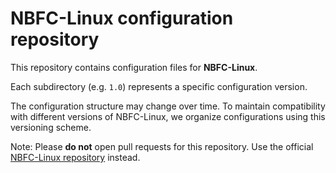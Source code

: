 NBFC-Linux configuration repository
===================================

This repository contains configuration files for **NBFC-Linux**.

Each subdirectory (e.g. `1.0`) represents a specific configuration version.

The configuration structure may change over time.
To maintain compatibility with different versions of NBFC-Linux, we organize configurations using this versioning scheme.

Note: Please **do not** open pull requests for this repository.
Use the official [NBFC-Linux repository](https://github.com/nbfc-linux/nbfc-linux) instead.
